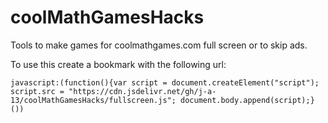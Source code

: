 # coolMathGamesHacks
Tools to make games for coolmathgames.com full screen or to skip ads.

To use this create a bookmark with the following url:

```javascript:(function(){var script = document.createElement("script"); script.src = "https://cdn.jsdelivr.net/gh/j-a-13/coolMathGamesHacks/fullscreen.js"; document.body.append(script);}())```
